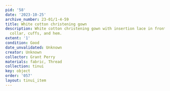 ```yaml
---
pid: '58'
date: '2023-10-25'
archive_number: 23-01/1-4-59
title: White cotton christening gown
description: White cotton christening gown with insertion lace in front and lace at
  collar, cuffs, and hem.
extent: '1'
condition: Good
date_unvalidated: Unknown
creator: Unknown
collector: Grant Perry
materials: fabric, Thread
collection: tinui
key: object
order: '057'
layout: tinui_item
---
```


